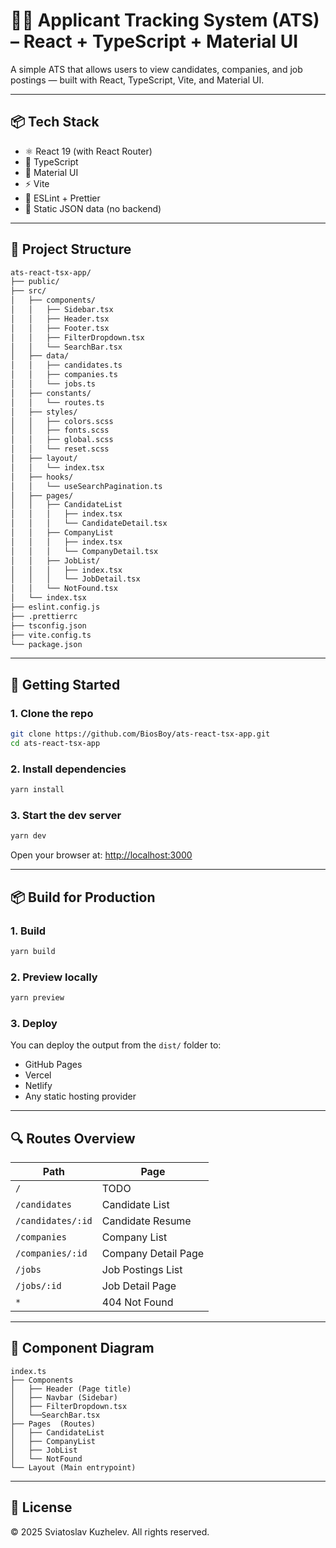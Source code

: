# 🧑‍💼 Applicant Tracking System (ATS) – React + TypeScript + Material UI

A simple ATS that allows users to view candidates, companies, and job postings — built with React, TypeScript, Vite, and Material UI.

---

## 📦 Tech Stack

- ⚛️ React 19 (with React Router)
- 📘 TypeScript
- 💄 Material UI
- ⚡ Vite
- 🧹 ESLint + Prettier
- 📁 Static JSON data (no backend)

---

## 📂 Project Structure

```bash
ats-react-tsx-app/
├── public/
├── src/
│   ├── components/
│   │   ├── Sidebar.tsx
│   │   ├── Header.tsx
│   │   ├── Footer.tsx
│   │   ├── FilterDropdown.tsx
│   │   └── SearchBar.tsx
│   ├── data/
│   │   ├── candidates.ts
│   │   ├── companies.ts
│   │   └── jobs.ts
│   ├── constants/
│   │   └── routes.ts
│   ├── styles/
│   │   ├── colors.scss
│   │   ├── fonts.scss
│   │   ├── global.scss
│   │   └── reset.scss
│   ├── layout/
│   │   └── index.tsx
│   ├── hooks/
│   │   └── useSearchPagination.ts
│   ├── pages/
│   │   ├── CandidateList
│   │   │   ├── index.tsx
│   │   │   └── CandidateDetail.tsx
│   │   ├── CompanyList
│   │   │   ├── index.tsx
│   │   │   └── CompanyDetail.tsx
│   │   ├── JobList/
│   │   │   ├── index.tsx
│   │   │   └── JobDetail.tsx
│   │   └── NotFound.tsx
│   └── index.tsx
├── eslint.config.js
├── .prettierrc
├── tsconfig.json
├── vite.config.ts
└── package.json
```

---

## 🚀 Getting Started

### 1. Clone the repo

```bash
git clone https://github.com/BiosBoy/ats-react-tsx-app.git
cd ats-react-tsx-app
```

### 2. Install dependencies

```bash
yarn install
```

### 3. Start the dev server

```bash
yarn dev
```

Open your browser at: [http://localhost:3000](http://localhost:3000)

---

## 📦 Build for Production

### 1. Build

```bash
yarn build
```

### 2. Preview locally

```bash
yarn preview
```

### 3. Deploy

You can deploy the output from the `dist/` folder to:

- GitHub Pages
- Vercel
- Netlify
- Any static hosting provider

---

## 🔍 Routes Overview

| Path              | Page                |
| ----------------- | ------------------- |
| `/`               | TODO                |
| `/candidates`     | Candidate List      |
| `/candidates/:id` | Candidate Resume    |
| `/companies`      | Company List        |
| `/companies/:id`  | Company Detail Page |
| `/jobs`           | Job Postings List   |
| `/jobs/:id`       | Job Detail Page     |
| `*`               | 404 Not Found       |

---

## 🧱 Component Diagram

```plaintext
index.ts
├── Components
│   ├── Header (Page title)
│   ├── Navbar (Sidebar)
│   ├── FilterDropdown.tsx
│   └──SearchBar.tsx
├── Pages  (Routes)
│   ├── CandidateList
│   ├── CompanyList
│   ├── JobList
│   └── NotFound
└── Layout (Main entrypoint)
```

---

## 📄 License

© 2025 Sviatoslav Kuzhelev. All rights reserved.
